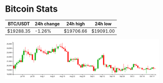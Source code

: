 # Bitcoin Stats

BTC/USDT|24h change|24h high|24h low|
|---|---|---|---|
|$19288.35|-1.26%|$19706.66|$19091.00|

<img src="./chart.svg">
